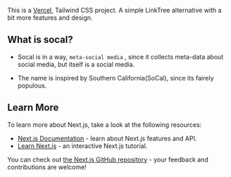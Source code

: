 This is a [Vercel](https://nextjs.org/), Tailwind CSS project. 
A simple LinkTree alternative with a bit more features and design. 




## What is socal? 

- Socal is in a way, `meta-social media` , since it collects meta-data about social media, but itself is a social media. 

- The name is inspired by Southern California(SoCal), since its fairely populous. 
 

## Learn More

To learn more about Next.js, take a look at the following resources:

- [Next.js Documentation](https://nextjs.org/docs) - learn about Next.js features and API.
- [Learn Next.js](https://nextjs.org/learn) - an interactive Next.js tutorial.

You can check out [the Next.js GitHub repository](https://github.com/zeit/next.js/) - your feedback and contributions are welcome!

